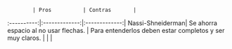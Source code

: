             | Pros          | Contras       |
:----------:|:-------------:|:-------------:|
Nassi-Shneiderman| Se ahorra espacio al no usar flechas.   | Para entenderlos deben estar completos y ser muy claros.  |
                                                           |                                                          |